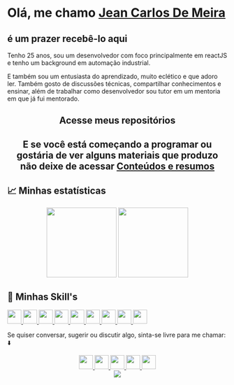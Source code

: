 # Olá, me chamo [Jean Carlos De Meira](https://www.linkedin.com/in/jeanmeira/)

## é um prazer recebê-lo aqui

Tenho 25 anos, sou um desenvolvedor com foco principalmente em reactJS e tenho um background em automação industrial. 

E também sou um entusiasta do aprendizado, muito eclético e que adoro ler. Também gosto de discussões técnicas, compartilhar conhecimentos e ensinar, além de trabalhar como desenvolvedor sou tutor em um mentoria em que já fui mentorado.

<div align='center'>
  <h2>
    <a
    target="_blank"
    style="text-decoration: none"
    href="https://github.com/JCDMeira?tab=stars"
    >Acesse meus repositórios</a>
  </h2>
</div>


<div align='center'>
  <h2>
    E se você está começando a programar ou gostária de ver alguns materiais que produzo não deixe de acessar
    <a
    target="_blank"
    href="https://github.com/stars/JCDMeira/lists/conteúdos-e-resumos"
    >Conteúdos e resumos</a>
  </h2>
</div>

## :chart_with_upwards_trend: Minhas estatísticas

 <div align='center'>
  <img height="160em" src="https://github-readme-stats.vercel.app/api?username=jcdmeira&show_icons=true&theme=blue-green&include_all_commits=true&count_private=true"/>
  <img height="160em" src="https://github-readme-stats.vercel.app/api/top-langs/?username=jcdmeira&layout=compact&langs_count=7&theme=blue-green"/>
</div>

## :bookmark_tabs: Minhas Skill's

<a href="https://developer.mozilla.org/pt-BR/docs/Web/HTML" target="_blank" rel="noreferrer">
<img src="./images/html-5.svg" width="32" height="32" />
</a>

<a href="https://developer.mozilla.org/pt-BR/docs/Web/CSS" target="_blank" rel="noreferrer">
<img src="./images/css3.svg" width="32" height="32" />
</a>

<a href="https://www.javascript.com" target="_blank" rel="noreferrer">
<img src="./images/javascript.svg" width="32" height="32" />
</a>

<a href="https://pt-br.reactjs.org" target="_blank" rel="noreferrer">
<img src="./images/react.svg" width="32" height="32" />
</a>

<a href="https://www.typescriptlang.org" target="_blank" rel="noreferrer">
<img src="./images/typescript.svg" width="32" height="32" />
</a>

<a href="https://git-scm.com" target="_blank" rel="noreferrer">
<img src="./images/git.svg" width="32" height="32" />
</a>

<a href="https://styled-components.com" target="_blank" rel="noreferrer">
<img src="./images/styled-components.png" width="32" height="32" />
</a>

<a href="https://www.figma.com" target="_blank" rel="noreferrer">
<img src="./images/figma.svg" width="32" height="32" />
</a>

<a href="https://code.visualstudio.com" target="_blank" rel="noreferrer">
<img src="./images/vs-code.svg" width="32" height="32" />
</a>

<!-- [![image](https://shields.io/badge/-Personal_Page-Personal_Page)](https://jcdmeira.github.io)

<p align="center">
<img width="400px" alt="octocat" src="https://user-images.githubusercontent.com/65555624/88875729-2f119f00-d1f8-11ea-98b5-5d66a30bd6b5.png">
</p> -->

Se quiser conversar, sugerir ou discutir algo, sinta-se livre para me chamar:  :arrow_down:

<div align='center'>

<a href="https://www.linkedin.com/in/jeanmeira/" target="_blank" rel="noreferrer">
<img src="./images/icons8-linkedin.svg" width="32" height="32" />
</a>
<a href="https://www.facebook.com/jean.meira.79" target="_blank" rel="noreferrer">
<img src="./images/facebook-novo.svg" width="32" height="32" />
</a>
<a href="https://www.instagram.com/jean.meira10/" target="_blank" rel="noreferrer">
<img src="./images/instagram.svg" width="32" height="32" />
</a>
<a href="mailto:jean.meira10@hotmail.com" target="_blank" rel="noreferrer">
<img src="./images/outlook-2019.svg" width="32" height="32" />
</a>
<a href="https://medium.com/@jean.meira10" target="_blank" rel="noreferrer">
<img src="./images/medium.svg" width="32" height="32" />
</a>

</div>

<div align='center'>
<a height="140em" href="http://www.github.com/JCDMeira"><img src="https://github-readme-streak-stats.herokuapp.com/?user=JCDMeira&stroke=2ea043&background=171717&ring=3382ed&fire=ff6347&currStreakNum=0bd967&currStreakLabel=3382ed&sideNums=0bd967&sideLabels=3382ed&dates=0bd967&hide_border=true" /></a>
</div>


